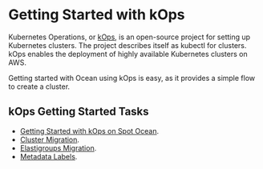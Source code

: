 # Getting Started with kOps

Kubernetes Operations, or [kOps](https://github.com/kubernetes/kops), is an open-source project for setting up Kubernetes clusters. The project describes itself as kubectl for clusters. kOps enables the deployment of highly available Kubernetes clusters on AWS.

Getting started with Ocean using kOps is easy, as it provides a simple flow to create a cluster.

## kOps Getting Started Tasks
- [Getting Started with kOps on Spot Ocean](https://kops.sigs.k8s.io/getting_started/spot-ocean/).
- [Cluster Migration](ocean/tools-and-integrations/kops/migrate-cluster).
- [Elastigroups Migration](ocean/tutorials/migrate-existing-egs-ekskops).
- [Metadata Labels](ocean/tools-and-integrations/kops/metadata-labels).

